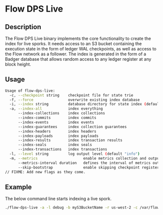 # Flow DPS Live

## Description

The Flow DPS Live binary implements the core functionality to create the index for live sporks.
It needs access to an S3 bucket containing the execution state in the form of ledger WAL checkpoints, as well as access to the Flow network as a follower.
The index is generated in the form of a Badger database that allows random access to any ledger register at any block height.

## Usage

```sh
Usage of flow-dps-live:
  -c, --checkpoint string    checkpoint file for state trie
  -f, --force                overwrite existing index database
  -i, --index string         database directory for state index (default "index")
  -a, --index-all            index everything
      --index-collections    index collections
      --index-commits        index commits
      --index-events         index events
      --index-guarantees     index collection guarantees
      --index-headers        index headers
      --index-payloads       index payloads
      --index-results        index transaction results
      --index-seals          index seals
      --index-transactions   index transactions
  -l, --level string         log output level (default "info")
  -m, --metrics                     enable metrics collection and output
      --metrics-interval duration   defines the interval of metrics output to log (default 5m0s)
      --skip-bootstrap              enable skipping checkpoint register payloads indexing
// FIXME: Add new flags as they come.
```

## Example

The below command line starts indexing a live spork.

```sh
./flow-dps-live -a -l debug -b myS3BucketName -r us-west-2 -c /var/flow/bootstrap/root.checkpoint -i /var/flow/data/index
```
